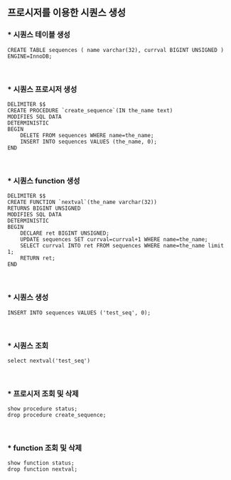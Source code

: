 ## 프로시저를 이용한 시퀀스 생성

### * 시퀀스 테이블 생성
```
CREATE TABLE sequences ( name varchar(32), currval BIGINT UNSIGNED ) ENGINE=InnoDB;
```
  
​  
### * 시퀀스 프로시저 생성
```
DELIMITER $$
CREATE PROCEDURE `create_sequence`(IN the_name text)
MODIFIES SQL DATA
DETERMINISTIC
BEGIN
    DELETE FROM sequences WHERE name=the_name;
    INSERT INTO sequences VALUES (the_name, 0);
END
```
  
​  
### * 시퀀스 function 생성
```
DELIMITER $$ 
CREATE FUNCTION `nextval`(the_name varchar(32))
RETURNS BIGINT UNSIGNED
MODIFIES SQL DATA
DETERMINISTIC
BEGIN
    DECLARE ret BIGINT UNSIGNED;
    UPDATE sequences SET currval=currval+1 WHERE name=the_name;
    SELECT currval INTO ret FROM sequences WHERE name=the_name limit 1;
    RETURN ret;
END
```
  
​  
### * 시퀀스 생성
```
INSERT INTO sequences VALUES ('test_seq', 0);
```
  
​  
### * 시퀀스 조회
```
select nextval('test_seq')
```
  
​  
### * 프로시저 조회 및 삭제
```
show procedure status;
drop procedure create_sequence;
```
  
​  
### * function 조회 및 삭제
```
show function status;
drop function nextval;
```
